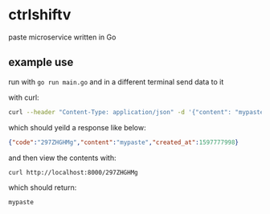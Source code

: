 # ctrlshiftv

paste microservice written in Go

## example use

run with `go run main.go` and in a different terminal send data to it

with curl:
```bash
curl --header "Content-Type: application/json" -d '{"content": "mypaste"}' http://localhost:8000/
```

which should yeild a response like below:
```json
{"code":"297ZHGHMg","content":"mypaste","created_at":1597777998}
```

and then view the contents with:
```bash
curl http://localhost:8000/297ZHGHMg
```

which should return:
```bash
mypaste
```
